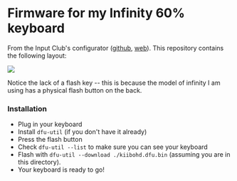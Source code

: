 Firmware for my Infinity 60% keyboard
=====================================

From the Input Club's configurator ([github][gh], [web][ic]). This repository
contains the following layout:

![][ss]

[ic]:https://input.club/configurator-md-1-1-alphabet/
[gh]:https://github.com/kiibohd/KiiConf
[ss]:./layout.png

Notice the lack of a flash key -- this is because the model of infinity I am
using has a physical flash button on the back.

### Installation

+ Plug in your keyboard
+ Install `dfu-util` (if you don't have it already)
+ Press the flash button
+ Check `dfu-util --list` to make sure you can see your keyboard
+ Flash with `dfu-util --download ./kiibohd.dfu.bin` (assuming you are in this
  directory).
+ Your keyboard is ready to go!

